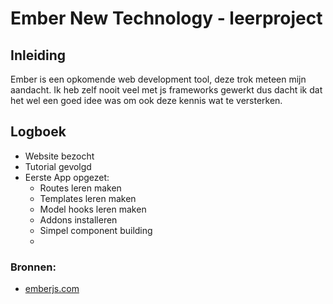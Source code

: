 # Ember New Technology - leerproject

## Inleiding
Ember is een opkomende web development tool, deze trok meteen mijn aandacht. Ik heb zelf nooit veel met js frameworks gewerkt dus dacht ik dat het wel een goed idee was om ook deze kennis wat te versterken.

## Logboek
- Website bezocht
- Tutorial gevolgd
- Eerste App opgezet:
	- Routes leren maken
	- Templates leren maken
	- Model hooks leren maken
	- Addons installeren
	- Simpel component building
	- 


	
	
	
### Bronnen:
- [emberjs.com](https://emberjs.com)